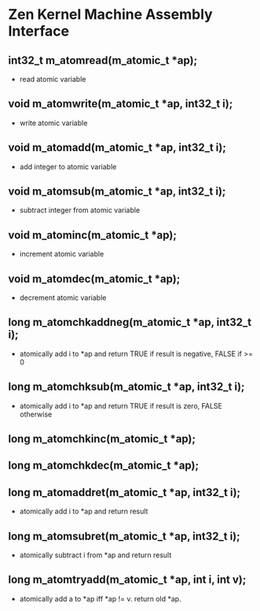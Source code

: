 # Zen Kernel Machine Assembly Interface

## int32_t m_atomread(m_atomic_t *ap);
- read atomic variable
## void m_atomwrite(m_atomic_t *ap, int32_t i);
- write atomic variable
## void m_atomadd(m_atomic_t *ap, int32_t i);
- add integer to atomic variable
## void m_atomsub(m_atomic_t *ap, int32_t i);
- subtract integer from atomic variable
## void m_atominc(m_atomic_t *ap);
- increment atomic variable
## void m_atomdec(m_atomic_t *ap);
- decrement atomic variable
## long m_atomchkaddneg(m_atomic_t *ap, int32_t i);
- atomically add i to *ap and return TRUE if result is negative, FALSE if >= 0
## long m_atomchksub(m_atomic_t *ap, int32_t i);
- atomically add i to *ap and return TRUE if result is zero, FALSE otherwise
## long m_atomchkinc(m_atomic_t *ap);
## long m_atomchkdec(m_atomic_t *ap);
## long m_atomaddret(m_atomic_t *ap, int32_t i);
- atomically add i to *ap and return result
## long m_atomsubret(m_atomic_t *ap, int32_t i);
- atomically subtract i from *ap and return result
## long m_atomtryadd(m_atomic_t *ap, int i, int v);
- atomically add a to *ap iff *ap != v. return old *ap.

